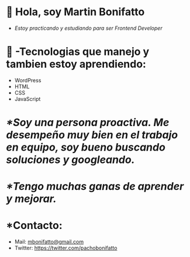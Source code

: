 # 👋 Hola, soy Martin Bonifatto

- *Estoy practicando y estudiando para ser Frontend Developer*

# 🌱 -Tecnologias que manejo y tambien estoy  aprendiendo:

- WordPress
- HTML
- CSS
- JavaScript


# _*Soy una persona proactiva. Me desempeño muy bien en el trabajo en equipo, soy bueno buscando soluciones y googleando._

# _*Tengo muchas ganas de aprender y mejorar._

# *Contacto: 
- Mail: mbonifatto@gmail.com
- Twitter: https://twitter.com/pachobonifatto

